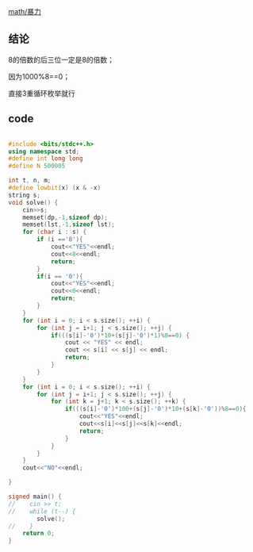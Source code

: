 <!--
 * @Author: Z-Es-0 141395766+Z-Es-0@users.noreply.github.com
 * @Date: 2024-08-11 15:43:44
 * @LastEditors: Z-Es-0 141395766+Z-Es-0@users.noreply.github.com
 * @LastEditTime: 2024-08-11 16:47:19
 * @FilePath: \Algorithm-learning-and-communication\24暑假集训\暑假\8-12.md
 * @Description: 这是默认设置,请设置`customMade`, 打开koroFileHeader查看配置 进行设置: https://github.com/OBKoro1/koro1FileHeader/wiki/%E9%85%8D%E7%BD%AE
-->
[math/暴力](https://codeforces.com/contest/550/problem/C)

## 结论

8的倍数的后三位一定是8的倍数；

因为1000%8==0；

直接3重循环枚举就行

## code

```cpp

#include <bits/stdc++.h>
using namespace std;
#define int long long
#define N 500005

int t, n, m;
#define lowbit(x) (x & -x)
string s;
void solve() {
    cin>>s;
    memset(dp,-1,sizeof dp);
    memset(lst,-1,sizeof lst);
    for (char i : s) {
        if (i =='8'){
            cout<<"YES"<<endl;
            cout<<8<<endl;
            return;
        }
        if(i == '0'){
            cout<<"YES"<<endl;
            cout<<0<<endl;
            return;
        }
    }
    for (int i = 0; i < s.size(); ++i) {
        for (int j = i+1; j < s.size(); ++j) {
            if(((s[i]-'0')*10+(s[j]-'0')*1)%8==0) {
                cout << "YES" << endl;
                cout << s[i] << s[j] << endl;
                return;
            }
        }
    }
    for (int i = 0; i < s.size(); ++i) {
        for (int j = i+1; j < s.size(); ++j) {
            for (int k = j+1; k < s.size(); ++k) {
                if(((s[i]-'0')*100+(s[j]-'0')*10+(s[k]-'0'))%8==0){
                    cout<<"YES"<<endl;
                    cout<<s[i]<<s[j]<<s[k]<<endl;
                    return;
                }
            }
        }
    }
    cout<<"NO"<<endl;

}

signed main() {
//    cin >> t;
//    while (t--) {
        solve();
//    }
    return 0;
}
```